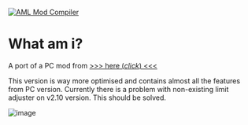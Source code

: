 [![AML Mod Compiler](https://github.com/AndroidModLoader/Project2DFX_Mobile/actions/workflows/main.yml/badge.svg?branch=main)](https://github.com/AndroidModLoader/Project2DFX_Mobile/actions/workflows/main.yml)

# What am i?
 A port of a PC mod from [>>> here (*click*) <<<](https://github.com/ThirteenAG/III.VC.SA.IV.Project2DFX)

This version is way more optimised and contains almost all the features from PC version.
Currently there is a problem with non-existing limit adjuster on v2.10 version. This should be solved.

![image](https://github.com/AndroidModLoader/Project2DFX_Mobile/assets/8864329/82e16b3f-d6e4-470c-be58-3acde8748f4e)
